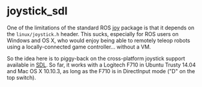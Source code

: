 joystick_sdl
============

One of the limitations of the standard ROS [joy][1] package is that it
depends on the `linux/joystick.h` header. This sucks, especially for ROS
users on Windows and OS X, who would enjoy being able to remotely teleop
robots using a locally-connected game controller... without a VM.

So the idea here is to piggy-back on the cross-platform joystick support available in [SDL][2]. So far, it works with a Logitech F710 in Ubuntu
Trusty 14.04 and Mac OS X 10.10.3, as long as the F710 is in DirectInput
mode ("D" on the top switch).

[1]: https://github.com/ros-drivers/joystick_drivers/tree/indigo-devel/joy
[2]: https://wiki.libsdl.org/CategoryJoystick

